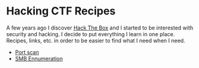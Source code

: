 # Hacking CTF Recipes
A few years ago I discover [Hack The Box](http://www.hackthebox.eu) and I started to be interested with security and hacking. I decide to put everything I learn in one place. Recipes, links, etc. in order to be easier to find what I need when I need. 

 - [Port scan](https://github.com/rogermanich/Hack-CTF-tools/blob/main/portscan.md)
 - [SMB Ennumeration](https://github.com/rogermanich/Hack-CTF-tools/blob/main/smbenummeration.md)
